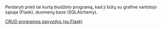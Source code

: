 Perdaryti prieš tai kurtą biudžeto programą, kad ji būtų su grafine vartotojo sąsaja (Flask), duomenų baze (SQLAlchemy).

[CRUD programos pavyzdys (su Flask)](https://github.com/DonatasNoreika/flaskIII)
